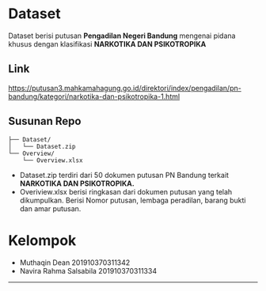 # Dataset 

Dataset berisi putusan **Pengadilan Negeri Bandung** mengenai pidana khusus dengan klasifikasi **NARKOTIKA DAN PSIKOTROPIKA**

## Link
https://putusan3.mahkamahagung.go.id/direktori/index/pengadilan/pn-bandung/kategori/narkotika-dan-psikotropika-1.html


## Susunan Repo

```
├── Dataset/
│   └── Dataset.zip
└── Overview/
    └── Overview.xlsx
```

- Dataset.zip terdiri dari 50 dokumen putusan PN Bandung terkait **NARKOTIKA DAN PSIKOTROPIKA.**
- Overiview.xlsx berisi ringkasan dari dokumen putusan yang telah dikumpulkan. Berisi Nomor putusan, lembaga peradilan, barang bukti dan amar putusan.
  

# Kelompok
- Muthaqin Dean                 201910370311342
- Navira Rahma Salsabila        201910370311334

---
